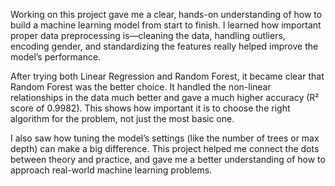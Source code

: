 Working on this project gave me a clear, hands-on understanding of how to build a machine learning model from start to finish. I learned how important proper data preprocessing is—cleaning the data, handling outliers, encoding gender, and standardizing the features really helped improve the model’s performance.

After trying both Linear Regression and Random Forest, it became clear that Random Forest was the better choice. It handled the non-linear relationships in the data much better and gave a much higher accuracy (R² score of 0.9982). This shows how important it is to choose the right algorithm for the problem, not just the most basic one.

I also saw how tuning the model’s settings (like the number of trees or max depth) can make a big difference. This project helped me connect the dots between theory and practice, and gave me a better understanding of how to approach real-world machine learning problems.
